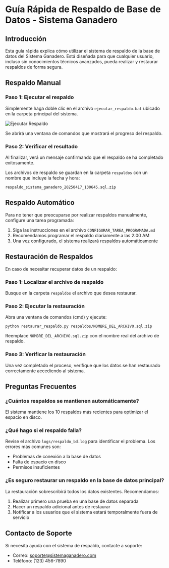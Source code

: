 # Guía Rápida de Respaldo de Base de Datos - Sistema Ganadero

## Introducción

Esta guía rápida explica cómo utilizar el sistema de respaldo de la base de datos del Sistema Ganadero. Está diseñada para que cualquier usuario, incluso sin conocimientos técnicos avanzados, pueda realizar y restaurar respaldos de forma segura.

## Respaldo Manual

### Paso 1: Ejecutar el respaldo

Simplemente haga doble clic en el archivo `ejecutar_respaldo.bat` ubicado en la carpeta principal del sistema.

![Ejecutar Respaldo](../static/img/docs/ejecutar_respaldo.png)

Se abrirá una ventana de comandos que mostrará el progreso del respaldo.

### Paso 2: Verificar el resultado

Al finalizar, verá un mensaje confirmando que el respaldo se ha completado exitosamente.

Los archivos de respaldo se guardan en la carpeta `respaldos` con un nombre que incluye la fecha y hora:
```
respaldo_sistema_ganadero_20250417_130645.sql.zip
```

## Respaldo Automático

Para no tener que preocuparse por realizar respaldos manualmente, configure una tarea programada:

1. Siga las instrucciones en el archivo `CONFIGURAR_TAREA_PROGRAMADA.md`
2. Recomendamos programar el respaldo diariamente a las 2:00 AM
3. Una vez configurado, el sistema realizará respaldos automáticamente

## Restauración de Respaldos

En caso de necesitar recuperar datos de un respaldo:

### Paso 1: Localizar el archivo de respaldo

Busque en la carpeta `respaldos` el archivo que desea restaurar.

### Paso 2: Ejecutar la restauración

Abra una ventana de comandos (cmd) y ejecute:

```
python restaurar_respaldo.py respaldos/NOMBRE_DEL_ARCHIVO.sql.zip
```

Reemplace `NOMBRE_DEL_ARCHIVO.sql.zip` con el nombre real del archivo de respaldo.

### Paso 3: Verificar la restauración

Una vez completado el proceso, verifique que los datos se han restaurado correctamente accediendo al sistema.

## Preguntas Frecuentes

### ¿Cuántos respaldos se mantienen automáticamente?

El sistema mantiene los 10 respaldos más recientes para optimizar el espacio en disco.

### ¿Qué hago si el respaldo falla?

Revise el archivo `logs/respaldo_bd.log` para identificar el problema. Los errores más comunes son:
- Problemas de conexión a la base de datos
- Falta de espacio en disco
- Permisos insuficientes

### ¿Es seguro restaurar un respaldo en la base de datos principal?

La restauración sobrescribirá todos los datos existentes. Recomendamos:
1. Realizar primero una prueba en una base de datos separada
2. Hacer un respaldo adicional antes de restaurar
3. Notificar a los usuarios que el sistema estará temporalmente fuera de servicio

## Contacto de Soporte

Si necesita ayuda con el sistema de respaldo, contacte a soporte:
- Correo: soporte@sistemaganadero.com
- Teléfono: (123) 456-7890
